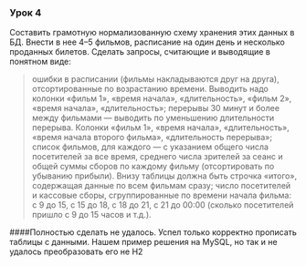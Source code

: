 ### Урок 4


Составить грамотную нормализованную схему хранения этих данных в БД. Внести в нее 4–5 фильмов, расписание на один день и несколько проданных билетов.
Сделать запросы, считающие и выводящие в понятном виде:
>ошибки в расписании (фильмы накладываются друг на друга), отсортированные по возрастанию времени. Выводить надо колонки «фильм 1», «время начала», «длительность», «фильм 2», «время начала», «длительность»;
>перерывы 30 минут и более между фильмами — выводить по уменьшению длительности перерыва. Колонки «фильм 1», «время начала», «длительность», «время начала второго фильма», «длительность перерыва»;
>список фильмов, для каждого — с указанием общего числа посетителей за все время, среднего числа зрителей за сеанс и общей суммы сборов по каждому фильму (отсортировать по убыванию прибыли). Внизу таблицы должна быть строчка «итого», содержащая данные по всем фильмам сразу;
>число посетителей и кассовые сборы, сгруппированные по времени начала фильма: с 9 до 15, с 15 до 18, с 18 до 21, с 21 до 00:00 (сколько посетителей пришло с 9 до 15 часов и т.д.).

####Полностью сделать не удалось. Успел только корректно прописать таблицы с данными. Нашем пример решения на MySQL, но так и не удалось преобразовать его не H2